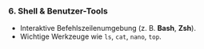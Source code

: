 
### 6. **Shell & Benutzer-Tools**  
   - Interaktive Befehlszeilenumgebung (z. B. **Bash**, **Zsh**).  
   - Wichtige Werkzeuge wie `ls`, `cat`, `nano`, `top`.  
